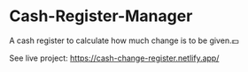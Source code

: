 # Cash-Register-Manager  
  
A cash register to calculate how much change is to be given.💵

See live project: https://cash-change-register.netlify.app/
